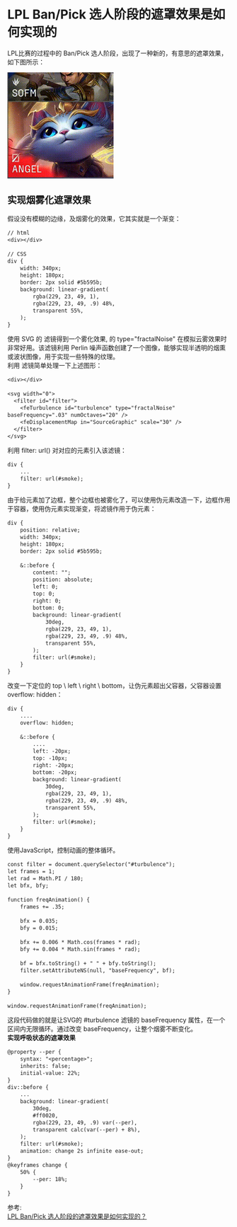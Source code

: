 # LPL Ban/Pick 选人阶段的遮罩效果是如何实现的
LPL比赛的过程中的 Ban/Pick 选人阶段，出现了一种新的，有意思的遮罩效果，如下图所示：

![image](./../../assets/images/css/dynamic_fog_mask.gif)  

## 实现烟雾化遮罩效果
假设没有模糊的边缘，及烟雾化的效果，它其实就是一个渐变：
``` 
// html
<div></div>

// CSS
div {
    width: 340px;
    height: 180px;
    border: 2px solid #5b595b;
    background: linear-gradient(
        rgba(229, 23, 49, 1),
        rgba(229, 23, 49, .9) 48%,
        transparent 55%,
    );
}
```
使用 SVG 的 <feturbulence> 滤镜得到一个雾化效果,<feturbulence>  的 type="fractalNoise" 在模拟云雾效果时非常好用。该滤镜利用 Perlin 噪声函数创建了一个图像，能够实现半透明的烟熏或波状图像，用于实现一些特殊的纹理。  
利用 <feturbulence> 滤镜简单处理一下上述图形：  
``` 
<div></div>

<svg width="0">
  <filter id="filter">
    <feTurbulence id="turbulence" type="fractalNoise" baseFrequency=".03" numOctaves="20" />
    <feDisplacementMap in="SourceGraphic" scale="30" />
  </filter>
</svg>
```
利用 filter: url() 对对应的元素引入该滤镜：  
``` 
div {
    ...
    filter: url(#smoke);
}
```
由于给元素加了边框，整个边框也被雾化了，可以使用伪元素改造一下，边框作用于容器，使用伪元素实现渐变，将滤镜作用于伪元素：  
``` 
div {
    position: relative;
    width: 340px;
    height: 180px;
    border: 2px solid #5b595b;
    
    &::before {
        content: "";
        position: absolute;
        left: 0;
        top: 0;
        right: 0;
        bottom: 0;
        background: linear-gradient(
            30deg,
            rgba(229, 23, 49, 1),
            rgba(229, 23, 49, .9) 48%,
            transparent 55%,
        );
        filter: url(#smoke);
    }
}
```
改变一下定位的 top \ left \ right \ bottom，让伪元素超出父容器，父容器设置 overflow: hidden：  
``` 
div {
    ....
    overflow: hidden;
    
    &::before {
        ....
        left: -20px;
        top: -10px;
        right: -20px;
        bottom: -20px;
        background: linear-gradient(
            30deg,
            rgba(229, 23, 49, 1),
            rgba(229, 23, 49, .9) 48%,
            transparent 55%,
        );
        filter: url(#smoke);
    }
}
```
使用JavaScript，控制动画的整体循环。
``` 
const filter = document.querySelector("#turbulence");
let frames = 1;
let rad = Math.PI / 180;
let bfx, bfy;

function freqAnimation() {
    frames += .35;

    bfx = 0.035;
    bfy = 0.015;

    bfx += 0.006 * Math.cos(frames * rad);
    bfy += 0.004 * Math.sin(frames * rad);

    bf = bfx.toString() + " " + bfy.toString();
    filter.setAttributeNS(null, "baseFrequency", bf);

    window.requestAnimationFrame(freqAnimation);
}

window.requestAnimationFrame(freqAnimation);
```
这段代码做的就是让SVG的 #turbulence 滤镜的 baseFrequency 属性，在一个区间内无限循环。通过改变 baseFrequency，让整个烟雾不断变化。  
**实现呼吸状态的遮罩效果**  
``` 
@property --per {
    syntax: "<percentage>";
    inherits: false;
    initial-value: 22%;
}
div::before {
    ...
    background: linear-gradient(
        30deg,
        #ff0020,
        rgba(229, 23, 49, .9) var(--per),
        transparent calc(var(--per) + 8%),
    );
    filter: url(#smoke);
    animation: change 2s infinite ease-out;
}
@keyframes change {
    50% {
        --per: 18%;
    }
}
```

参考:  
[LPL Ban/Pick 选人阶段的遮罩效果是如何实现的？](https://mp.weixin.qq.com/s/ADw-MOrRco2bxGgOraFGzw)
